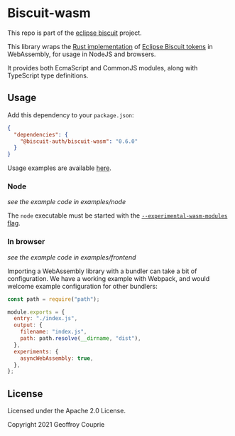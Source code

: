 # Biscuit-wasm

This repo is part of the [eclipse biscuit](https://github.com/biscuit-auth/biscuit) project.

This library wraps the [Rust implementation](https://github.com/biscuit-auth) of [Eclipse Biscuit tokens](https://www.biscuitsec.org) in WebAssembly, for usage in NodeJS and browsers.

It provides both EcmaScript and CommonJS modules, along with TypeScript type definitions.

## Usage

Add this dependency to your `package.json`:

```json
{
  "dependencies": {
    "@biscuit-auth/biscuit-wasm": "0.6.0"
  }
}
```

Usage examples are available [here](https://doc.biscuitsec.org/usage/nodejs).

### Node

_see the example code in examples/node_

The `node` executable must be started with the [`--experimental-wasm-modules` flag](https://nodejs.org/api/esm.html#wasm-modules).

### In browser

_see the example code in examples/frontend_

Importing a WebAssembly library with a bundler can take a bit of configuration. We have a working example with
Webpack, and would welcome example configuration for other bundlers:

```javascript
const path = require("path");

module.exports = {
  entry: "./index.js",
  output: {
    filename: "index.js",
    path: path.resolve(__dirname, "dist"),
  },
  experiments: {
    asyncWebAssembly: true,
  },
};
```

## License

Licensed under the Apache 2.0 License.

Copyright 2021 Geoffroy Couprie
